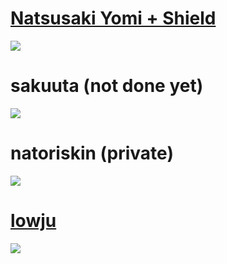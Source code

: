 # [Natsusaki Yomi + Shield](https://milinho.s-ul.eu/mYImixu7)
![](https://osu.ppy.sh/ss/17586715/9bde)

# sakuuta (not done yet)
![](https://osu.ppy.sh/ss/17586721/4629)

# natoriskin (private)
![](https://osu.ppy.sh/ss/17586726/a6c6)

# [lowju](https://cdn.discordapp.com/attachments/825326644540866581/942839164364271636/lowju.osk)
![](https://osu.ppy.sh/ss/17586733/08b1)
